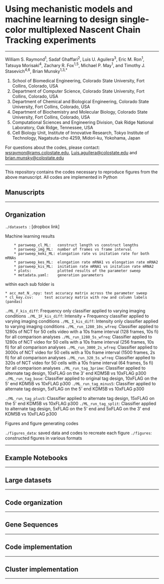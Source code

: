 
Using mechanistic models and machine learning to design single-color multiplexed Nascent Chain Tracking experiments
=======
----

William S. Raymond<sup>1</sup>, Sadaf Ghaffari<sup>2</sup>, Luis U. Aguilera<sup>3</sup>, Eric M. Ron<sup>1</sup>, Tatsuya Morisaki<sup>4</sup>, Zachary R. Fox<sup>1,5</sup>, Michael P. May<sup>1</sup>, and Timothy J. Stasevich<sup>4,6</sup>, Brian Munsky<sup>1,3,*</sup>

<sub><sup>
1. School of Biomedical Engineering, Colorado State University, Fort Collins, Colorado, USA 
2. Department of Computer Science, Colorado State University, Fort Collins, Colorado, USA 
3. Department of Chemical and Biological Engineering, Colorado State University, Fort Collins, Colorado, USA  
4. Department of Biochemistry and Molecular Biology, Colorado State University, Fort Collins, Colorado, USA 
5. Computational Sciences and Engineering Division, Oak Ridge National Laboratory, Oak Ridge, Tennessee, USA  
6. Cell Biology Unit, Institute of Innovative Research, Tokyo Institute of Technology, Nagatsuta-cho 4259, Midori-ku, Yokohama, Japan
</sup></sub>

For questions about the codes, please contact:  wsraymon@rams.colostate.edu, Luis.aguilera@colostate.edu and brian.munsky@colostate.edu

---
This repository contains the codes necessary to reproduce figures from the above manuscript. All codes are implemented in Python

## Manuscripts  <br/>

---


## Organization  <br/>

```./datasets ```: [dropbox link]

Machine learning results

		* parsweep_cl_ML:   construct length vs construct lengths
		* parsweep_img_ML:  number of frames vs frame interval
		* parsweep_keki_ML: elongation rate vs initation rate for both mRNAs
		* parsweep_kes_ML:  elongation rate mRNA1 vs elongation rate mRNA2
		* parsweep_kis_ML:  initation rate mRNA1 vs initation rate mRNA2
		* plots:            plotted results of the parameter sweep
		* metadata.yaml:    generation parameters

within each sub folder is 

	* acc_mat_N_.npy: test accuracy matrix across the parameter sweep
	* cl_key.csv:     test accuracy matrix with row and column labels (pandas)

```./ML_F_kis_diff```:  Frequency only classifier applied to varying imaging conditions
```./ML_IF_kis_diff```: Intensity + Frequency classifier applied to varying imaging conditions
```./ML_I_kis_diff```: Intensity only classifier applied to varying imaging conditions
```./ML_run_1280_10s_wfreq```: Classifier applied to 1280s of NCT for 50 cells video with a 10s frame interval (128 frames, 10s fi) for all comparison analyses
```./ML_run_1280_5s_wfreq```: Classifier applied to 1280s of NCT video for 50 cells with a 10s frame interval (256  frames, 10s fi) for all comparison analyses
```./ML_run_3000_2s_wfreq```: Classifier applied to 3000s of NCT video for 50 cells with a 10s frame interval (1500  frames, 2s fi) for all comparison analyses
```./ML_run_320_5s_wfreq```: Classifier applied to 320s of NCT video for 50 cells with a 10s frame interval (64 frames, 5s fi) for all comparison analyses
```./ML_run_tag_3prime```:   Classifier applied to alternate tag design, 10xFLAG on the 3' end KDM5B vs 10xFLAG p300
```./ML_run_tag_base```: Classifier applied to original tag design, 10xFLAG on the 5' end KDM5B vs 10xFLAG p300
```./ML_run_tag_minus5```: Classifier applied to alternate tag design, 5xFLAG on the 5' end KDM5B vs 10xFLAG p300

```./ML_run_tag_plus5```: Classifier applied to alternate tag design, 15xFLAG on the 5' end KDM5B vs 10xFLAG p300
```./ML_run_tag_split```: Classifier applied to alternate tag design, 5xFLAG on the 5' end and 5xFLAG on the 3' end KDM5B vs 10xFLAG p300


Figures and figure generating codes


```./figures_data```: saved data and codes to recreate each figure
```./figures```:  constructed figures in various formats


---


## Example Notebooks <br/>


---

## Large datasets  <br/>

---

## Code organization <br/>

---

## Gene Sequences <br/>


---  

## Code implementation<br/>


 
 ---  

## Cluster implementation<br/>


 ---  
 
